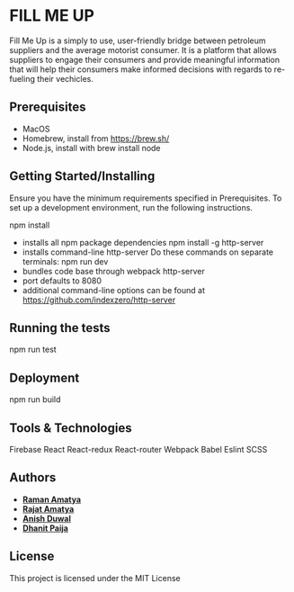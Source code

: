# FILL ME UP

Fill Me Up is a simply to use, user-friendly bridge between petroleum suppliers and the average motorist consumer. It is a platform that allows suppliers to engage their consumers and provide meaningful information that will help their consumers make informed decisions with regards to re-fueling their vechicles.

## Prerequisites

- MacOS
- Homebrew, install from https://brew.sh/
- Node.js, install with brew install node

## Getting Started/Installing

Ensure you have the minimum requirements specified in Prerequisites. To set up a development environment, run the following instructions.

npm install
  * installs all npm package dependencies
npm install -g http-server
  * installs command-line http-server
Do these commands on separate terminals:
npm run dev
  * bundles code base through webpack
http-server
  * port defaults to 8080
  * additional command-line options can be found at https://github.com/indexzero/http-server

## Running the tests

npm run test

## Deployment

npm run build

## Tools & Technologies

Firebase
React
React-redux
React-router
Webpack
Babel
Eslint
SCSS 

## Authors

* **[Raman Amatya](https://github.com/ramanamatya)**
* **[Rajat Amatya](https://github.com/rajatamatya)**
* **[Anish Duwal](https://github.com/duwalanise)**
* **[Dhanit Paija](https://github.com/DhanitP)**


## License

This project is licensed under the MIT License
